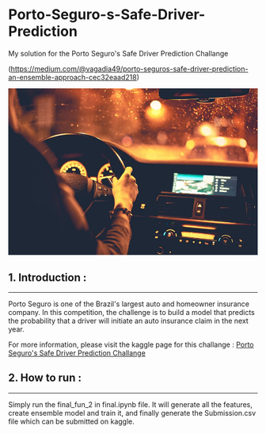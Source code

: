 # Porto-Seguro-s-Safe-Driver-Prediction
My solution for the Porto Seguro's Safe Driver Prediction Challange

(https://medium.com/@vagadia49/porto-seguros-safe-driver-prediction-an-ensemble-approach-cec32eaad218)

![image](image.jpg)

## 1. Introduction :
________________________________________________________________________

Porto Seguro is one of the Brazil's largest auto and homeowner insurance company. In this competition, the challenge is to build a model that predicts the probability that a driver will initiate an auto insurance claim in the next year.

For more information, please visit the kaggle page for this challange :
[Porto Seguro's Safe Driver Prediction Challange](https://www.kaggle.com/c/porto-seguro-safe-driver-prediction)

## 2. How to run :
________________________________________________________________________

Simply run the final_fun_2 in final.ipynb file. It will generate all the features, create ensemble model and train it, and finally generate the Submission.csv file which can be submitted on kaggle.